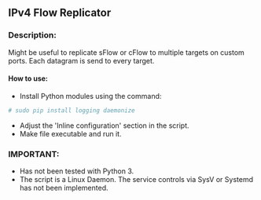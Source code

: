 ## IPv4 Flow Replicator

### Description:
Might be useful to replicate sFlow or cFlow to multiple targets on custom ports.
Each datagram is send to every target.

#### How to use:
* Install Python modules using the command:
```sh
# sudo pip install logging daemonize
```
* Adjust the 'Inline configuration' section in the script.
* Make file executable and run it.

### IMPORTANT:
* Has not been tested with Python 3.
* The script is a Linux Daemon. The service controls via SysV or Systemd has not been implemented.
